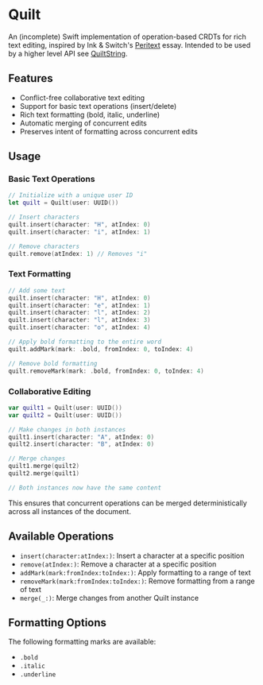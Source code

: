 # Quilt

An (incomplete) Swift implementation of operation-based CRDTs for rich text editing, inspired by Ink & Switch's [Peritext](https://www.inkandswitch.com/peritext/) essay. Intended to be used by a higher level API see [QuiltString](https://github.com/theolampert/QuiltString).

## Features

- Conflict-free collaborative text editing
- Support for basic text operations (insert/delete)
- Rich text formatting (bold, italic, underline)
- Automatic merging of concurrent edits
- Preserves intent of formatting across concurrent edits

## Usage

### Basic Text Operations

```swift
// Initialize with a unique user ID
let quilt = Quilt(user: UUID())

// Insert characters
quilt.insert(character: "H", atIndex: 0)
quilt.insert(character: "i", atIndex: 1)

// Remove characters
quilt.remove(atIndex: 1) // Removes "i"
```

### Text Formatting

```swift
// Add some text
quilt.insert(character: "H", atIndex: 0)
quilt.insert(character: "e", atIndex: 1)
quilt.insert(character: "l", atIndex: 2)
quilt.insert(character: "l", atIndex: 3)
quilt.insert(character: "o", atIndex: 4)

// Apply bold formatting to the entire word
quilt.addMark(mark: .bold, fromIndex: 0, toIndex: 4)

// Remove bold formatting
quilt.removeMark(mark: .bold, fromIndex: 0, toIndex: 4)
```

### Collaborative Editing

```swift
var quilt1 = Quilt(user: UUID())
var quilt2 = Quilt(user: UUID())

// Make changes in both instances
quilt1.insert(character: "A", atIndex: 0)
quilt2.insert(character: "B", atIndex: 0)

// Merge changes
quilt1.merge(quilt2)
quilt2.merge(quilt1)

// Both instances now have the same content
```

This ensures that concurrent operations can be merged deterministically across all instances of the document.

## Available Operations

- `insert(character:atIndex:)`: Insert a character at a specific position
- `remove(atIndex:)`: Remove a character at a specific position
- `addMark(mark:fromIndex:toIndex:)`: Apply formatting to a range of text
- `removeMark(mark:fromIndex:toIndex:)`: Remove formatting from a range of text
- `merge(_:)`: Merge changes from another Quilt instance

## Formatting Options

The following formatting marks are available:
- `.bold`
- `.italic`
- `.underline`
